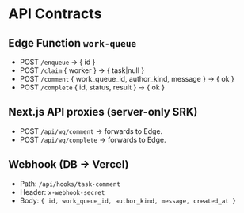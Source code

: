 # API Contracts

## Edge Function `work-queue`

- POST `/enqueue` → { id }
- POST `/claim` { worker } → { task|null }
- POST `/comment` { work_queue_id, author_kind, message } → { ok }
- POST `/complete` { id, status, result } → { ok }

## Next.js API proxies (server-only SRK)

- POST `/api/wq/comment` → forwards to Edge.
- POST `/api/wq/complete` → forwards to Edge.

## Webhook (DB → Vercel)

- Path: `/api/hooks/task-comment`
- Header: `x-webhook-secret`
- Body: `{ id, work_queue_id, author_kind, message, created_at }`
